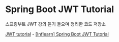 # Spring Boot JWT Tutorial
스프링부트 JWT 강의 듣기 들으며 정리한 코드 저장소 

[JWT tutorial](https://github.com/leeesu/Learning-from-Lectures/tree/main/jwt-tutorial) - [[Inflearn] Spring Boot JWT Tutorial](https://www.inflearn.com/course/%EC%8A%A4%ED%94%84%EB%A7%81%EB%B6%80%ED%8A%B8-jwt)


